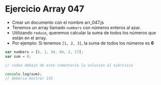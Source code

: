 # Ejercicio Array 047

* Crear un documento con el nombre arr_047.js
* Tenemos un array llamado `numbers` con números enteros al azar.
* Utilizando `reduce`, queremos calcular la suma de todos los números que están en el array.
* Por ejemplo: Si tenemos `[1, 2, 3]`, la suma de todos los números es **6**

```js
var numbers = [6, 1, 34, 94, 3, 17];
var sum = 0;

// codea debajo de este comentario la solucion al ejercicio

console.log(sum);
// deberia mostrar 155
```